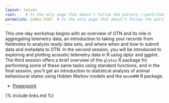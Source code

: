 ```yaml
---
layout: lesson
root: .  # Is the only page that doesn't follow the pattern /:path/index.html
permalink: index.html  # Is the only page that doesn't follow the pattern /:path/index.html
---
```


This one-day workshop begins with an overview of OTN and its role in aggregating telemetry data, an introduction to taking your records from fieldnotes to analysis ready data sets,
and where when and how to submit data and metadata to OTN. In the second session, you will be introduced to exploring and plotting acoustic telemetry data in R using dplyr and ggplot. The third session offers a brief overview of the `glatos` R package for performing some of these same tasks using standard functions, and in the final session, you'll get an introduction to statistical analysis of animal behavioural states using Hidden Markov models and the `moveHMM` R package.


- [Powerpoint](/Resources/DFO_best_practices_2020_03.pptx)

{% include links.md %}
